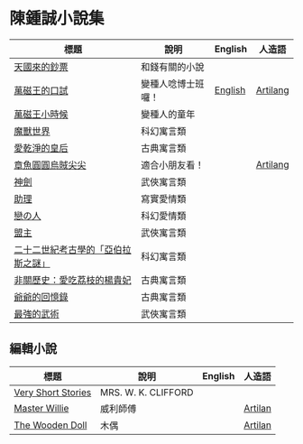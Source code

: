 # 陳鍾誠小說集

| 標題  |  說明  |  English | 人造語 |
|-------|--------|----------|--------|
|  [天國來的鈔票](HeavenMoney.md)  |  和錢有關的小說  |  | |
|  [萬磁王的口試](DrMagneto.md)  |  變種人唸博士班囉！  | [English](DrMagnetoEnglish.md) | [Artilang](DrMagnetoArtilang.md) |
|  [萬磁王小時候](ChildMagneto.md)  | 變種人的童年 |  | |
|  [魔獸世界](MonsterWorld.md)  |  科幻寓言類  |  | |
|  [愛乾淨的皇后](queen.md)  |  古典寓言類  |  | |
|  [章魚圓圓烏賊尖尖](tako.md)  |  適合小朋友看！  |  | [Artilang](takoArtilang.md) |
|  [神劍](knife.md)  |  武俠寓言類  |  | |
|  [助理](assistant.md)  |  寫實愛情類  |  | |
|  [戀の人](lover.md)  |  科幻愛情類  |  | |
|  [盟主](chief.md)  |  武俠寓言類  |  | |
|  [二十二世紀考古學的「亞伯拉斯之謎」](archaeology.md)  |  科幻寓言類  |  | |
|  [非關歷史：愛吃荔枝的楊貴妃](litchi.md)  |  古典寓言類  |  | |
|  [爺爺的回憶錄](grandpaIphone.md)  |  古典寓言類  |  | |
|  [最強的武術](strongestKongfu.md)  |  武俠寓言類  |  | |

## 編輯小說

| 標題  |  說明  |  English | 人造語 |
|-------|--------|----------|--------|
|  [Very Short Stories](veryshortstories.md)  | MRS. W. K. CLIFFORD  |  | |
|  [Master Willie](MasterWillie.md)  | 威利師傅  |  | [Artilan](MasterWillieArtilan.md) |
|  [The Wooden Doll](WoodenDoll.md)  | 木偶  |  | [Artilan](WoodenDollArtilan.md) |
